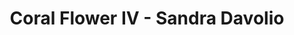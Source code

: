 ---
title: Coral Flower IV - Sandra Davolio
layout: entry
presentation: side-by-side
object:
  - id: "2023-6"
order: 406
menu: false
---